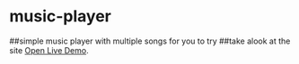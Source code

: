 # music-player
##simple music player with multiple songs for you to try
##take alook at the site [Open Live Demo](https://abdo2002654.github.io/music-player/).
